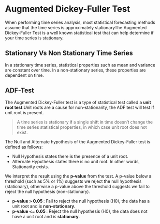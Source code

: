 # Augmented Dickey-Fuller Test

When performing time series analysis, most statistical forecasting methods assume that the time series is approximately stationaryThe Augmented Dickey-Fuller Test is a well known
statistical test that can help determine if your time series is stationary. 

## Stationary Vs Non Stationary Time Series

In a stationary time series, statistical properties such as mean and variance are constant over time. In a non-stationary series, these properties are dependent on time.

## ADF-Test

The Augmented Dickey-Fuller test is a type of statistical test called a <b>unit root test</b>.Unit roots are a cause for non-stationarity, the ADF test will test if unit root 
is present.

> A time series is stationary if a single shift in time doesn’t change the time series statistical properties, in which case unit root does not exist.

The Null and Alternate hypothesis of the Augmented Dickey-Fuller test is defined as follows:

* Null Hypothesis states there is the presence of a unit root.
* Alternate Hypothesis states there is no unit root. In other words, Stationarity exists.
 
We interpret the result using the <b>p-value</b> from the test. A p-value below a threshold (such as 5% or 1%) suggests we reject the null hypothesis (stationary), otherwise a p-value 
above the threshold suggests we fail to reject the null hypothesis (non-stationary).

* <b> p-value > 0.05 </b> : Fail to reject the null hypothesis (H0), the data has a unit root and is <b>non-stationary</b>.
* <b> p-value <= 0.05 </b> : Reject the null hypothesis (H0), the data does not have a unit root and is <b>stationary</b>.
